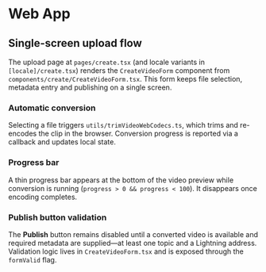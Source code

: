 # Web App

## Single-screen upload flow

The upload page at `pages/create.tsx` (and locale variants in `[locale]/create.tsx`) renders the `CreateVideoForm` component from `components/create/CreateVideoForm.tsx`. This form keeps file selection, metadata entry and publishing on a single screen.

### Automatic conversion

Selecting a file triggers `utils/trimVideoWebCodecs.ts`, which trims and re-encodes the clip in the browser. Conversion progress is reported via a callback and updates local state.

### Progress bar

A thin progress bar appears at the bottom of the video preview while conversion is running (`progress > 0 && progress < 100`). It disappears once encoding completes.

### Publish button validation

The **Publish** button remains disabled until a converted video is available and required metadata are supplied—at least one topic and a Lightning address. Validation logic lives in `CreateVideoForm.tsx` and is exposed through the `formValid` flag.
